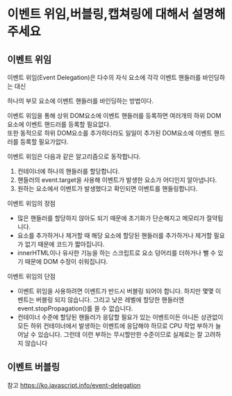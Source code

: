 # 이벤트 위임,버블링,캡쳐링에 대해서 설명해 주세요

## 이벤트 위임
이벤트 위임(Event Delegation)은 다수의 자식 요소에 각각 이벤트 핸들러를 바인딩하는 대신   

하나의 부모 요소에 이벤트 핸들러를 바인딩하는 방법이다.     

이벤트 위임을 통해 상위 DOM요소에 이벤트 핸들러를 등록하면 여러개의 하위 DOM요소에 이벤트 핸드러를 등록할 필요없다.   
또한 동적으로 하위 DOM요소를 추가하더라도 일일이 추가된 DOM요소에 이벤트 핸드러를 등록할 필요가없다.

이벤트 위임은 다음과 같은 알고리즘으로 동작합니다.

1. 컨테이너에 하나의 핸들러를 할당합니다.
2. 핸들러의 event.target을 사용해 이벤트가 발생한 요소가 어디인지 알아냅니다.
3. 원하는 요소에서 이벤트가 발생했다고 확인되면 이벤트를 핸들링합니다.

이벤트 위임의 장점
- 많은 핸들러를 할당하지 않아도 되기 때문에 초기화가 단순해지고 메모리가 절약됩니다.
- 요소를 추가하거나 제거할 때 해당 요소에 할당된 핸들러를 추가하거나 제거할 필요가 없기 때문에 코드가 짧아집니다.
- innerHTML이나 유사한 기능을 하는 스크립트로 요소 덩어리를 더하거나 뺄 수 있기 때문에 DOM 수정이 쉬워집니다.

이벤트 위임의 단점
- 이벤트 위임을 사용하려면 이벤트가 반드시 버블링 되어야 합니다. 하지만 몇몇 이벤트는 버블링 되지 않습니다. 그리고 낮은 레벨에 할당한 핸들러엔 event.stopPropagation()를 쓸 수 없습니다.
- 컨테이너 수준에 할당된 핸들러가 응답할 필요가 있는 이벤트이든 아니든 상관없이 모든 하위 컨테이너에서 발생하는 이벤트에 응답해야 하므로 CPU 작업 부하가 늘어날 수 있습니다. 그런데 이런 부하는 무시할만한 수준이므로 실제로는 잘 고려하지 않습니다


## 이벤트 버블링

  참고
  https://ko.javascript.info/event-delegation
